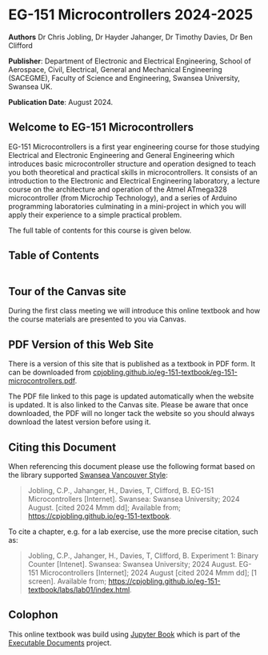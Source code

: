 # EG-151 Microcontrollers 2024-2025

**Authors** Dr Chris Jobling, Dr Hayder Jahanger, Dr Timothy Davies, Dr Ben Clifford

**Publisher**: Department of Electronic and Electrical Engineering, School of Aerospace, Civil, Electrical, General and Mechanical Engineering (SACEGME), Faculty of Science and Engineering, Swansea University, Swansea UK.

**Publication Date**: August 2024.

## Welcome to EG-151 Microcontrollers

EG-151 Microcontrollers is a first year engineering course for those studying Electrical and Electronic Engineering and General Engineering which introduces basic microcontroller structure and operation designed to teach you both theoretical and practical skills in microcontrollers. It consists of an introduction to the Electronic and Electrical Engineering laboratory, a lecture course on the architecture and operation of the Atmel ATmega328 microcontroller (from Microchip Technology), and a series of Arduino programming laboratories culminating in a mini-project in which you will apply their experience to a simple practical problem.

The full table of contents for this course is given below.

## Table of Contents

```{tableofcontents}
```

## Tour of the Canvas site

During the first class meeting we will introduce this online textbook and how the course materials are presented to you via Canvas.

## PDF Version of this Web Site

There is a version of this site that is published as a textbook in PDF form. It can be downloaded from [cpjobling.github.io/eg-151-textbook/eg-151-microcontrollers.pdf](https://cpjobling.github.io/eg-151-textbook/eg-151-microcontrollers.pdf). 

The PDF file linked to this page is updated automatically when the website is updated. It is also linked to the Canvas site. Please be aware that once downloaded, the PDF will no longer tack the website so you should always download the latest version before using it.

## Citing this Document

When referencing this document please use the following format based on the library supported [Swansea Vancouver Style](https://libguides.swansea.ac.uk/Vancouver):

> Jobling, C.P., Jahanger, H., Davies, T, Clifford, B. EG-151 Microcontrollers [Internet]. Swansea: Swansea University; 2024 August. [cited 2024 Mmm dd]; Available from; https://cpjobling.github.io/eg-151-textbook.

To cite a chapter, e.g. for a lab exercise, use the more precise citation, such as:

> Jobling, C.P., Jahanger, H., Davies, T, Clifford, B. Experiment 1: Binary Counter [Intenet]. Swansea: Swansea University; 2024 August. EG-151 Microcontrollers [Internet]; 2024 August [cited 2024 Mmm dd]; [1 screen]. Available from; https://cpjobling.github.io/eg-151-textbook/labs/lab01/index.html.

## Colophon

This online textbook was build using [Jupyter Book](https://jupyterbook.org/en/stable/intro.html) which is part of the [Executable Documents](https://executablebooks.org/en/latest/) project.
